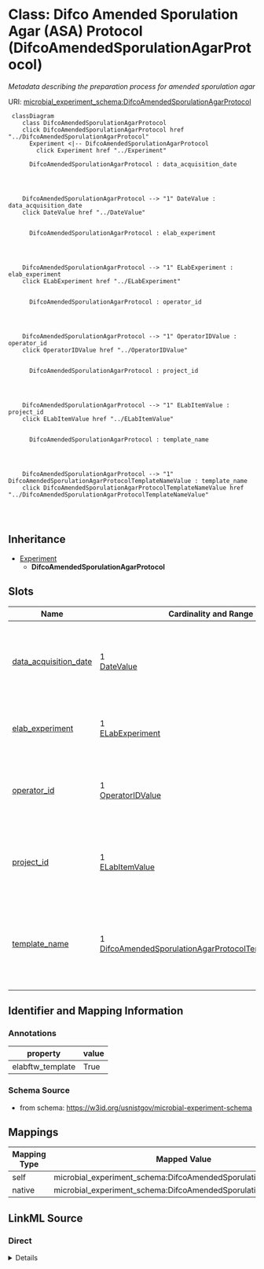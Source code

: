 

# Class: Difco Amended Sporulation Agar (ASA) Protocol (DifcoAmendedSporulationAgarProtocol)




_Metadata describing the preparation process for amended sporulation agar_







URI: [microbial_experiment_schema:DifcoAmendedSporulationAgarProtocol](https://w3id.org/usnistgov/microbial-experiment-schema/DifcoAmendedSporulationAgarProtocol)






```mermaid
 classDiagram
    class DifcoAmendedSporulationAgarProtocol
    click DifcoAmendedSporulationAgarProtocol href "../DifcoAmendedSporulationAgarProtocol"
      Experiment <|-- DifcoAmendedSporulationAgarProtocol
        click Experiment href "../Experiment"
      
      DifcoAmendedSporulationAgarProtocol : data_acquisition_date
        
          
    
    
    DifcoAmendedSporulationAgarProtocol --> "1" DateValue : data_acquisition_date
    click DateValue href "../DateValue"

        
      DifcoAmendedSporulationAgarProtocol : elab_experiment
        
          
    
    
    DifcoAmendedSporulationAgarProtocol --> "1" ELabExperiment : elab_experiment
    click ELabExperiment href "../ELabExperiment"

        
      DifcoAmendedSporulationAgarProtocol : operator_id
        
          
    
    
    DifcoAmendedSporulationAgarProtocol --> "1" OperatorIDValue : operator_id
    click OperatorIDValue href "../OperatorIDValue"

        
      DifcoAmendedSporulationAgarProtocol : project_id
        
          
    
    
    DifcoAmendedSporulationAgarProtocol --> "1" ELabItemValue : project_id
    click ELabItemValue href "../ELabItemValue"

        
      DifcoAmendedSporulationAgarProtocol : template_name
        
          
    
    
    DifcoAmendedSporulationAgarProtocol --> "1" DifcoAmendedSporulationAgarProtocolTemplateNameValue : template_name
    click DifcoAmendedSporulationAgarProtocolTemplateNameValue href "../DifcoAmendedSporulationAgarProtocolTemplateNameValue"

        
      
```





## Inheritance
* [Experiment](Experiment.md)
    * **DifcoAmendedSporulationAgarProtocol**



## Slots

| Name | Cardinality and Range | Description | Inheritance |
| ---  | --- | --- | --- |
| [data_acquisition_date](data_acquisition_date.md) | 1 <br/> [DateValue](DateValue.md) | Date on which data were acquired according to eLabFTW record | [Experiment](Experiment.md) |
| [elab_experiment](elab_experiment.md) | 1 <br/> [ELabExperiment](ELabExperiment.md) | A self-reference to this experiment record | [Experiment](Experiment.md) |
| [operator_id](operator_id.md) | 1 <br/> [OperatorIDValue](OperatorIDValue.md) | Instrument operator during an experiment (a linked item from ELabFTW) | [Experiment](Experiment.md) |
| [project_id](project_id.md) | 1 <br/> [ELabItemValue](ELabItemValue.md) | The project that an experiment supports (link to an ELabFTW item) | [Experiment](Experiment.md) |
| [template_name](template_name.md) | 1 <br/> [DifcoAmendedSporulationAgarProtocolTemplateNameValue](DifcoAmendedSporulationAgarProtocolTemplateNameValue.md) | The name of the template used to collect metadata for an experiment in ELabFT... | [Experiment](Experiment.md) |









## Identifier and Mapping Information





### Annotations

| property | value |
| --- | --- |
| elabftw_template | True |



### Schema Source


* from schema: https://w3id.org/usnistgov/microbial-experiment-schema




## Mappings

| Mapping Type | Mapped Value |
| ---  | ---  |
| self | microbial_experiment_schema:DifcoAmendedSporulationAgarProtocol |
| native | microbial_experiment_schema:DifcoAmendedSporulationAgarProtocol |







## LinkML Source

<!-- TODO: investigate https://stackoverflow.com/questions/37606292/how-to-create-tabbed-code-blocks-in-mkdocs-or-sphinx -->

### Direct

<details>
```yaml
name: DifcoAmendedSporulationAgarProtocol
annotations:
  elabftw_template:
    tag: elabftw_template
    value: true
description: Metadata describing the preparation process for amended sporulation agar
title: Difco Amended Sporulation Agar (ASA) Protocol
from_schema: https://w3id.org/usnistgov/microbial-experiment-schema
is_a: Experiment
slot_usage:
  template_name:
    name: template_name
    range: DifcoAmendedSporulationAgarProtocolTemplateNameValue

```
</details>

### Induced

<details>
```yaml
name: DifcoAmendedSporulationAgarProtocol
annotations:
  elabftw_template:
    tag: elabftw_template
    value: true
description: Metadata describing the preparation process for amended sporulation agar
title: Difco Amended Sporulation Agar (ASA) Protocol
from_schema: https://w3id.org/usnistgov/microbial-experiment-schema
is_a: Experiment
slot_usage:
  template_name:
    name: template_name
    range: DifcoAmendedSporulationAgarProtocolTemplateNameValue
attributes:
  data_acquisition_date:
    name: data_acquisition_date
    annotations:
      elabftw_group:
        tag: elabftw_group
        value: LabCAS
      elabftw_user_input:
        tag: elabftw_user_input
        value: true
    description: Date on which data were acquired according to eLabFTW record
    title: DataAcquisitionDate
    from_schema: https://w3id.org/usnistgov/microbial-experiment-schema
    rank: 1000
    alias: data_acquisition_date
    owner: DifcoAmendedSporulationAgarProtocol
    domain_of:
    - Experiment
    range: DateValue
    required: true
  elab_experiment:
    name: elab_experiment
    annotations:
      elabftw_user_input:
        tag: elabftw_user_input
        value: false
    description: A self-reference to this experiment record
    title: ELabFTW Experiment
    from_schema: https://w3id.org/usnistgov/microbial-experiment-schema
    rank: 1000
    alias: elab_experiment
    owner: DifcoAmendedSporulationAgarProtocol
    domain_of:
    - Experiment
    range: ELabExperiment
    required: true
    inlined: true
    inlined_as_list: true
  operator_id:
    name: operator_id
    annotations:
      elabftw_group:
        tag: elabftw_group
        value: LabCAS
      elabftw_user_input:
        tag: elabftw_user_input
        value: true
    description: Instrument operator during an experiment (a linked item from ELabFTW)
    title: OperatorID
    from_schema: https://w3id.org/usnistgov/microbial-experiment-schema
    rank: 1000
    alias: operator_id
    owner: DifcoAmendedSporulationAgarProtocol
    domain_of:
    - Experiment
    range: OperatorIDValue
    required: true
  project_id:
    name: project_id
    annotations:
      elabftw_group:
        tag: elabftw_group
        value: LabCAS
      elabftw_user_input:
        tag: elabftw_user_input
        value: true
    description: The project that an experiment supports (link to an ELabFTW item)
    title: ProjectID
    from_schema: https://w3id.org/usnistgov/microbial-experiment-schema
    rank: 1000
    alias: project_id
    owner: DifcoAmendedSporulationAgarProtocol
    domain_of:
    - Experiment
    range: ELabItemValue
    required: true
  template_name:
    name: template_name
    annotations:
      elabftw_group:
        tag: elabftw_group
        value: LabCAS
      read_only:
        tag: read_only
        value: true
      elabftw_user_input:
        tag: elabftw_user_input
        value: true
    description: The name of the template used to collect metadata for an experiment
      in ELabFTW. This value controls what specific metadata fields are allowed.
    title: TemplateName
    from_schema: https://w3id.org/usnistgov/microbial-experiment-schema
    rank: 1000
    alias: template_name
    owner: DifcoAmendedSporulationAgarProtocol
    domain_of:
    - Experiment
    range: DifcoAmendedSporulationAgarProtocolTemplateNameValue
    required: true

```
</details>